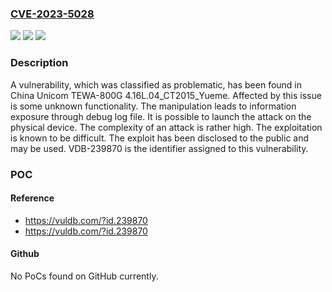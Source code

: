 ### [CVE-2023-5028](https://cve.mitre.org/cgi-bin/cvename.cgi?name=CVE-2023-5028)
![](https://img.shields.io/static/v1?label=Product&message=TEWA-800G&color=blue)
![](https://img.shields.io/static/v1?label=Version&message=%3D%204.16L.04_CT2015_Yueme%20&color=brighgreen)
![](https://img.shields.io/static/v1?label=Vulnerability&message=CWE-534%20Information%20Exposure%20Through%20Debug%20Log%20File&color=brighgreen)

### Description

A vulnerability, which was classified as problematic, has been found in China Unicom TEWA-800G 4.16L.04_CT2015_Yueme. Affected by this issue is some unknown functionality. The manipulation leads to information exposure through debug log file. It is possible to launch the attack on the physical device. The complexity of an attack is rather high. The exploitation is known to be difficult. The exploit has been disclosed to the public and may be used. VDB-239870 is the identifier assigned to this vulnerability.

### POC

#### Reference
- https://vuldb.com/?id.239870
- https://vuldb.com/?id.239870

#### Github
No PoCs found on GitHub currently.

